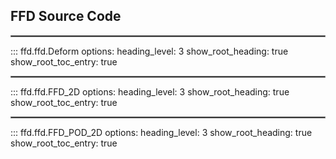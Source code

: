 ## FFD Source Code
<hr style="border:1px solid grey">

::: ffd.ffd.Deform
    options:
      heading_level: 3
      show_root_heading: true
      show_root_toc_entry: true
<hr style="border:1px solid grey">

::: ffd.ffd.FFD_2D
    options:
      heading_level: 3
      show_root_heading: true
      show_root_toc_entry: true
      <hr style="border:1px solid grey">

::: ffd.ffd.FFD_POD_2D
    options:
      heading_level: 3
      show_root_heading: true
      show_root_toc_entry: true